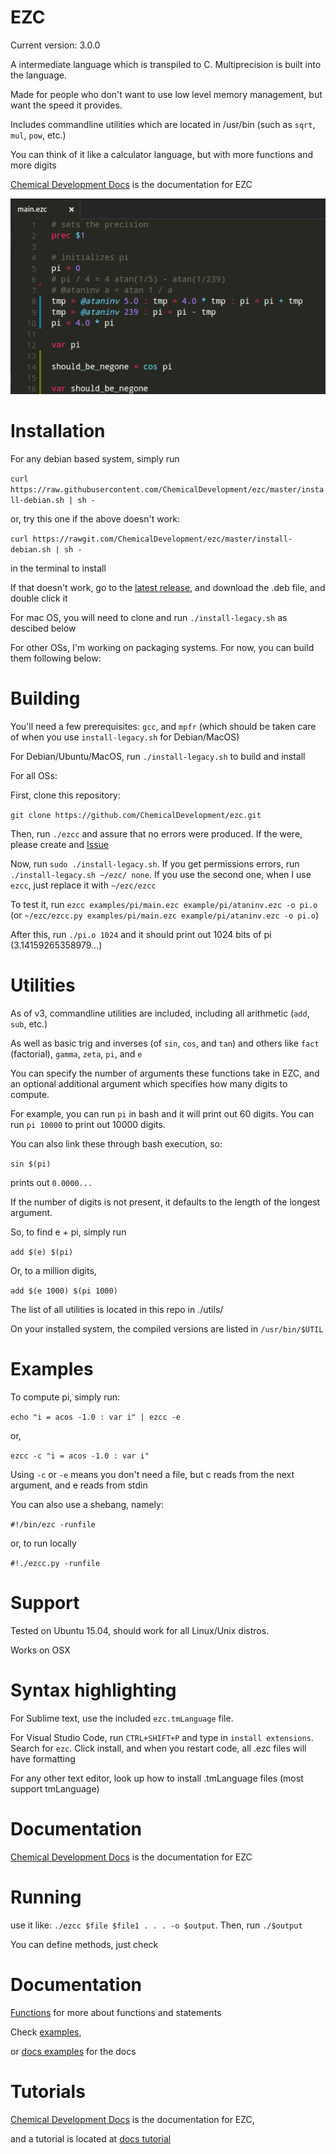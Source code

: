 # EZC

Current version: 3.0.0

A intermediate language which is transpiled to C. Multiprecision is built into the language.

Made for people who don't want to use low level memory management, but want the speed it provides.

Includes commandline utilities which are located in /usr/bin (such as `sqrt`, `mul`, `pow`, etc.)

You can think of it like a calculator language, but with more functions and more digits

[Chemical Development Docs](http://chemicaldevelopment.us/docs/ezc/) is the documentation for EZC

![Screenshot](screenshots/pi_basic.png)

# Installation

For any debian based system, simply run 

`curl https://raw.githubusercontent.com/ChemicalDevelopment/ezc/master/install-debian.sh | sh -`

or, try this one if the above doesn't work: 

`curl https://rawgit.com/ChemicalDevelopment/ezc/master/install-debian.sh | sh -`

in the terminal to install

If that doesn't work, go to the [latest release](https://github.com/ChemicalDevelopment/ezc/releases/latest), and download the .deb file, and double click it

For mac OS, you will need to clone and run `./install-legacy.sh` as descibed below

For other OSs, I'm working on packaging systems. For now, you can build them following below:

# Building

You'll need a few prerequisites: `gcc`, and `mpfr` (which should be taken care of when you use `install-legacy.sh` for Debian/MacOS)

For Debian/Ubuntu/MacOS, run `./install-legacy.sh` to build and install

For all OSs:

First, clone this repository:

`git clone https://github.com/ChemicalDevelopment/ezc.git`

Then, run `./ezcc` and assure that no errors were produced. If the were, please create and [Issue](https://github.com/ChemicalDevelopment/ezc/issues)

Now, run `sudo ./install-legacy.sh`. If you get permissions errors, run `./install-legacy.sh ~/ezc/ none`. If you use the second one, when I use `ezcc`, just replace it with `~/ezc/ezcc`

To test it, run `ezcc examples/pi/main.ezc example/pi/ataninv.ezc -o pi.o` (or `~/ezc/ezcc.py examples/pi/main.ezc example/pi/ataninv.ezc -o pi.o`) 

After this, run `./pi.o 1024` and it should print out 1024 bits of pi (3.14159265358979...)

# Utilities

As of v3, commandline utilities are included, including all arithmetic (`add`, `sub`, etc.)

As well as basic trig and inverses (of `sin`, `cos`, and `tan`) and others like `fact` (factorial), `gamma`, `zeta`, `pi`, and `e`

You can specify the number of arguments these functions take in EZC, and an optional additional argument which specifies how many digits to compute.

For example, you can run `pi` in bash and it will print out 60 digits. You can run `pi 10000` to print out 10000 digits.

You can also link these through bash execution, so:

`sin $(pi)`

prints out `0.0000...`

If the number of digits is not present, it defaults to the length of the longest argument.

So, to find e + pi, simply run

`add $(e) $(pi)`

Or, to a million digits, 

`add $(e 1000) $(pi 1000)`

The list of all utilities is located in this repo in ./utils/

On your installed system, the compiled versions are listed in `/usr/bin/$UTIL`


# Examples

To compute pi, simply run:

`echo "i = acos -1.0 : var i" | ezcc -e`

or, 

`ezcc -c "i = acos -1.0 : var i"`

Using `-c` or `-e` means you don't need a file, but c reads from the next argument, and e reads from stdin

You can also use a shebang, namely:

`#!/bin/ezc -runfile`

or, to run locally

`#!./ezcc.py -runfile`


# Support

Tested on Ubuntu 15.04, should work for all Linux/Unix distros.

Works on OSX

# Syntax highlighting

For Sublime text, use the included `ezc.tmLanguage` file.

For Visual Studio Code, run `CTRL+SHIFT+P` and type in `install extensions`. Search for `ezc`. Click install, and when you restart code, all .ezc files will have formatting

For any other text editor, look up how to install .tmLanguage files (most support tmLanguage)

# Documentation

[Chemical Development Docs](http://chemicaldevelopment.us/docs/ezc/) is the documentation for EZC

# Running

use it like: `./ezcc $file $file1 . . . -o $output`. Then, run `./$output`

You can define methods, just check

# Documentation

[Functions](http://chemicaldevelopment.us/docs/ezc/functions) for more about functions and statements

Check [examples](https://github.com/ChemicalDevelopment/ezc/tree/master/examples), 

or [docs examples](http://chemicaldevelopment.us/docs/ezc/examples) for the docs

# Tutorials

[Chemical Development Docs](http://chemicaldevelopment.us/docs/ezc/) is the documentation for EZC,

and a tutorial is located at [docs tutorial](http://chemicaldevelopment.us/docs/ezc/tutorials)
